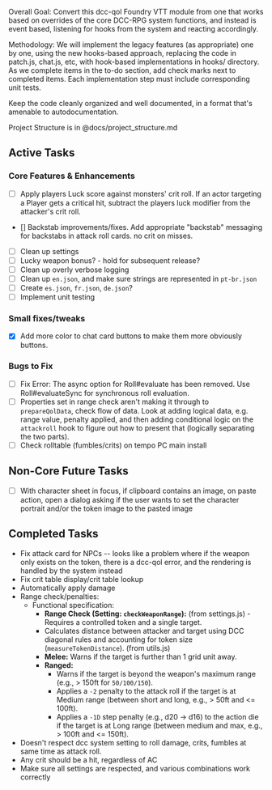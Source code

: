 Overall Goal:
Convert this dcc-qol Foundry VTT module from one that works based on overrides of the core DCC-RPG system functions, and instead is event based, listening for hooks from the system and reacting accordingly.

Methodology:
We will implement the legacy features (as appropriate) one by one, using the new hooks-based approach, replacing the code in patch.js, chat.js, etc, with hook-based implementations in hooks/ directory. As we complete items in the to-do section, add check marks next to completed items. Each implementation step must include corresponding unit tests.

Keep the code cleanly organized and well documented, in a format that's amenable to autodocumentation.

Project Structure is in @docs/project_structure.md

## Active Tasks

### Core Features & Enhancements

-   [ ] Apply players Luck score against monsters' crit roll. If an actor targeting a Player gets a critical hit, subtract the players luck modifier from the attacker's crit roll.
-   [] Backstab improvements/fixes. Add appropriate "backstab" messaging for backstabs in attack roll cards. no crit on misses.
-   [ ] Clean up settings
-   [ ] Lucky weapon bonus? - hold for subsequent release?
-   [ ] Clean up overly verbose logging
-   [ ] Clean up `en.json`, and make sure strings are represented in `pt-br.json`
-   [ ] Create `es.json`, `fr.json`, `de.json`?
-   [ ] Implement unit testing

### Small fixes/tweaks

-   [x] Add more color to chat card buttons to make them more obviously buttons.

### Bugs to Fix

-   [ ] Fix Error: The async option for Roll#evaluate has been removed. Use Roll#evaluateSync for synchronous roll evaluation.
-   [ ] Properties set in range check aren't making it through to `prepareQolData`, check flow of data. Look at adding logical data, e.g. range value, penalty applied, and then adding conditional logic on the `attackroll` hook to figure out how to present that (logically separating the two parts).
-   [ ] Check rolltable (fumbles/crits) on tempo PC main install

## Non-Core Future Tasks

-   [ ] With character sheet in focus, if clipboard contains an image, on paste action, open a dialog asking if the user wants to set the character portrait and/or the token image to the pasted image

## Completed Tasks

-   Fix attack card for NPCs -- looks like a problem where if the weapon only exists on the token, there is a dcc-qol error, and the rendering is handled by the system instead
-   Fix crit table display/crit table lookup
-   Automatically apply damage
-   Range check/penalties:
    -   Functional specification:
        -   **Range Check (Setting: `checkWeaponRange`):** (from settings.js) - Requires a controlled token and a single target.
        -   Calculates distance between attacker and target using DCC diagonal rules and accounting for token size (`measureTokenDistance`). (from utils.js)
        -   **Melee:** Warns if the target is further than 1 grid unit away.
        -   **Ranged:**
            -   Warns if the target is beyond the weapon's maximum range (e.g., > 150ft for `50/100/150`).
            -   Applies a `-2` penalty to the attack roll if the target is at Medium range (between short and long, e.g., > 50ft and <= 100ft).
            -   Applies a `-1D` step penalty (e.g., d20 -> d16) to the action die if the target is at Long range (between medium and max, e.g., > 100ft and <= 150ft).
-   Doesn't respect dcc system setting to roll damage, crits, fumbles at same time as attack roll.
-   Any crit should be a hit, regardless of AC
-   Make sure all settings are respected, and various combinations work correctly
